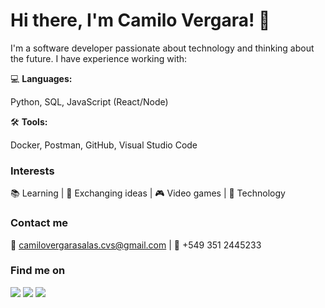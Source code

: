 # Hi there, I'm Camilo Vergara! 👋

I'm a software developer passionate about technology and thinking about the future. I have experience working with:

💻 **Languages:** 

Python, SQL, JavaScript (React/Node)

🛠️ **Tools:** 

Docker, Postman, GitHub, Visual Studio Code

### Interests

📚 Learning | 💬 Exchanging ideas | 🎮 Video games | 🚀 Technology

### Contact me

📧 camilovergarasalas.cvs@gmail.com | 📱 +549 351 2445233

### Find me on

[![](https://img.shields.io/badge/LinkedIn-Camilo%20Vergara-blue?style=flat-square&logo=linkedin&labelColor=blue&link=https://www.linkedin.com/in/camilo-vs/)](https://www.linkedin.com/in/camilo-vs/)
[![](https://img.shields.io/badge/Twitter-MrChrov-blue?style=flat-square&logo=twitter&labelColor=blue&link=https://twitter.com/MrChrov)](https://twitter.com/MrChrov)
[![](https://img.shields.io/badge/Instagram-camilo__evs-blue?style=flat-square&logo=instagram&labelColor=blue&link=https://www.instagram.com/camilo_evs/)](https://www.instagram.com/camilo_evs/)
